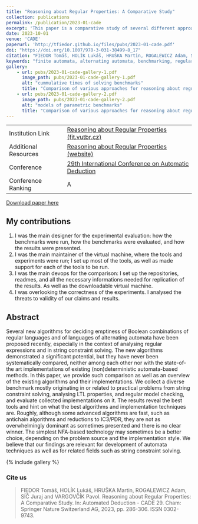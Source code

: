 ```yaml
---
title: "Reasoning about Regular Properties: A Comparative Study"
collection: publications
permalink: /publication/2023-01-cade
excerpt: 'This paper is a comparative study of several different approaches to reasoning about regular properties.'
date: 2023-10-01
venue: 'CADE'
paperurl: 'http://tfiedor.github.io/files/pubs/2023-01-cade.pdf'
doi: "https://doi.org/10.1007/978-3-031-38499-8_17"
citation: "FIEDOR Tomáš, HOLÍK Lukáš, HRUŠKA Martin, ROGALEWICZ Adam, SÍČ Juraj and VARGOVČÍK Pavol. Reasoning about Regular Properties: A Comparative Study. In: Automated Deduction - CADE 29. Cham: Springer Nature Switzerland AG, 2023, pp. 286-306. ISSN 0302-9743."
keywords: "finite automata, alternating automata, benchmarking, regular properties, smt solvers"
gallery:
    - url: pubs/2023-01-cade-gallery-1.pdf
      image_path: pubs/2023-01-cade-gallery-1.pdf
      alt: "cummulative times of solving benchmarks"
      title: "Comparison of various approaches for reasoning about regular properties. The graph shows cummulative time for solving all of the benchmarks."
    - url: pubs/2023-01-cade-gallery-2.pdf
      image_path: pubs/2023-01-cade-gallery-2.pdf
      alt: "models of parametric benchmarks"
      title: "Comparison of various approaches for reasoning about regular properties. The graph shows models of runtime of benchmarks based on some parameter k (the parameter changes for each parametric benchmark)."
---
```


|                      |                                                                                                                        |
|----------------------|------------------------------------------------------------------------------------------------------------------------|
| Institution Link     | [Reasoning about Regular Properties (fit.vutbr.cz)](https://www.fit.vut.cz/research/publication/13027/)                |
| Additional Resources | [Reasoning about Regular Properties (website)](https://www.fit.vutbr.cz/research/groups/verifit/tools/afa-comparison/) |
| Conference           | [29th International Conference on Automatic Deduction](https://easyconferences.eu/cade2023/)                           |
| Conference Ranking   | A                                                                                                                      |

[<i class="fas fa-fw fa-file-pdf zoom" aria-hidden="true"></i> Download paper here](http://tfiedor.github.io/files/pubs/2023-01-cade.pdf)

## My contributions

1. I was the main designer for the experimental evaluation: how the benchmarks were run, how the benchmarks were
   evaluated, and how the results were presented.
2. I was the main maintainer of the virtual machine, where the tools and experiments were run; I set up most of the
   tools, as well as made support for each of the tools to be run.
3. I was the main devops for the comparison: I set up the repositories, readmes, and all the necessary informations
   needed for replication of the results. As well as the downloadable virtual machine.
4. I was overlooking the correctness of the experiments. I analysed the threats to validity of our claims and results.

## Abstract

Several new algorithms for deciding emptiness of Boolean combinations of regular languages and of
languages of alternating automata have been proposed recently, especially in the context of
analysing regular expressions and in string constraint solving. The new algorithms demonstrated a
significant potential, but they have never been systematically compared, neither among each other
nor with the state-of-the art implementations of existing (non)deterministic automata-based
methods. In this paper, we provide such comparison as well as an overview of the existing
algorithms and their implementations. We collect a diverse benchmark mostly originating in or
related to practical problems from string constraint solving, analysing LTL properties, and regular
model checking, and evaluate collected implementations on it. The results reveal the best tools and
hint on what the best algorithms and implementation techniques are. Roughly, although some advanced
algorithms are fast, such as antichain algorithms and reductions to IC3/PDR, they are not as
overwhelmingly dominant as sometimes presented and there is no clear winner. The simplest NFA-based
technology may sometimes be a better choice, depending on the problem source and the implementation
style. We believe that our findings are relevant for development of automata techniques as well as
for related fields such as string constraint solving.

{% include gallery %}

###  Cite us

> FIEDOR Tomáš, HOLÍK Lukáš, HRUŠKA Martin, ROGALEWICZ Adam, SÍČ Juraj and VARGOVČÍK Pavol. Reasoning about Regular Properties: A Comparative Study. In: Automated Deduction - CADE 29. Cham: Springer Nature Switzerland AG, 2023, pp. 286-306. ISSN 0302-9743.

